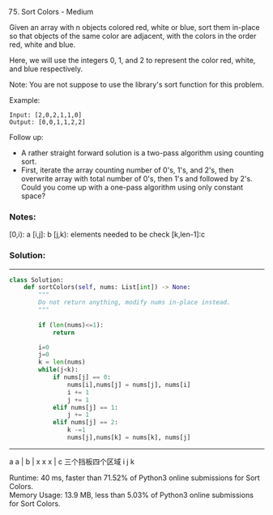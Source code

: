75. Sort Colors - Medium

Given an array with n objects colored red, white or blue, sort them in-place so that objects of the same color are adjacent, with the colors in the order red, white and blue.

Here, we will use the integers 0, 1, and 2 to represent the color red, white, and blue respectively.

Note: You are not suppose to use the library's sort function for this problem.

Example:
```
Input: [2,0,2,1,1,0]
Output: [0,0,1,1,2,2]
```
Follow up:

- A rather straight forward solution is a two-pass algorithm using counting sort.  
- First, iterate the array counting number of 0's, 1's, and 2's, then overwrite array with total number of 0's, then 1's and followed by 2's.
  Could you come up with a one-pass algorithm using only constant space? 

### Notes:

[0,i): a
[i,j]: b
[j,k): elements needed to be check
[k,len-1]:c


### Solution:

---
```python
class Solution:
    def sortColors(self, nums: List[int]) -> None:
        """
        Do not return anything, modify nums in-place instead.
        """
        
        if (len(nums)<=1):
            return

        i=0
        j=0
        k = len(nums)
        while(j<k):
            if nums[j] == 0:
                nums[i],nums[j] = nums[j], nums[i]
                i += 1
                j += 1
            elif nums[j] == 1:
                j += 1
            elif nums[j] == 2:
                k -=1
                nums[j],nums[k] = nums[k], nums[j]

```

---


a a | b | x x x | c 三个挡板四个区域
      i   j       k     
  
Runtime: 40 ms, faster than 71.52% of Python3 online submissions for Sort Colors.  
Memory Usage: 13.9 MB, less than 5.03% of Python3 online submissions for Sort Colors.
